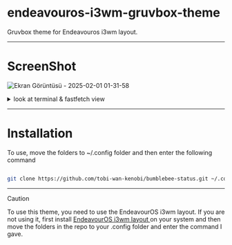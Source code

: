 # endeavouros-i3wm-gruvbox-theme

Gruvbox theme for Endeavouros i3wm layout.

--------------------------------------------------------------------------

# ScreenShot
![Ekran Görüntüsü - 2025-02-01 01-31-58](https://github.com/user-attachments/assets/bb088764-e20c-4796-9baa-0b3d44c57753)

<details>
<summary>look at terminal & fastfetch view</summary>
<img src="https://github.com/user-attachments/assets/37ef7724-aa87-4781-9fef-46082086991e">
</details>

--------------------------------------------------------------------------

# Installation
To use, move the folders to ~/.config folder and then enter the following command

``` bash

git clone https://github.com/tobi-wan-kenobi/bumblebee-status.git ~/.config/i3/bumblebee-status

```

--------------------------------------------------------------------------

> [!CAUTION]
>To use this theme, you need to use the EndeavourOS i3wm layout. If you are not using it, first install <a href="https://github.com/endeavouros-team/endeavouros-i3wm-setup/">EndeavourOS i3wm layout </a> on your system and then move the folders in the repo to your .config folder and enter the command I gave.
